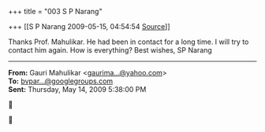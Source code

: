+++
title = "003 S P Narang"

+++
[[S P Narang	2009-05-15, 04:54:54 [Source](https://groups.google.com/g/bvparishat/c/W__z0NUEAU4)]]



Thanks Prof. Mahulikar. He had been in contact for a long time. I will try to contact him again. How is everything? Best wishes, SP Narang  

  

------------------------------------------------------------------------

**From:** Gauri Mahulikar \<[gaurima...@yahoo.com]()\>  
**To:** [bvpar...@googlegroups.com]()  
**Sent:** Thursday, May 14, 2009 5:38:00 PM





